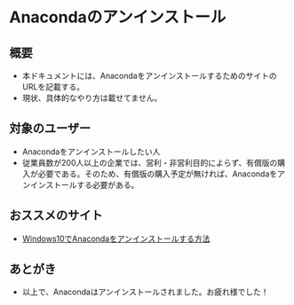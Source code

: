 # Anacondaのアンインストール
## 概要
- 本ドキュメントには、AnacondaをアンインストールするためのサイトのURLを記載する。
- 現状、具体的なやり方は載せてません。
## 対象のユーザー
- Anacondaをアンインストールしたい人
- 従業員数が200人以上の企業では、営利・非営利目的によらず、有償版の購入が必要である。そのため、有償版の購入予定が無ければ、Anacondaをアンインストールする必要がある。
## おススメのサイト
- [Windows10でAnacondaをアンインストールする方法](https://utakataworks.com/windows10-anaconda-uninstall/)

## あとがき
- 以上で、Anacondaはアンインストールされました。お疲れ様でした！